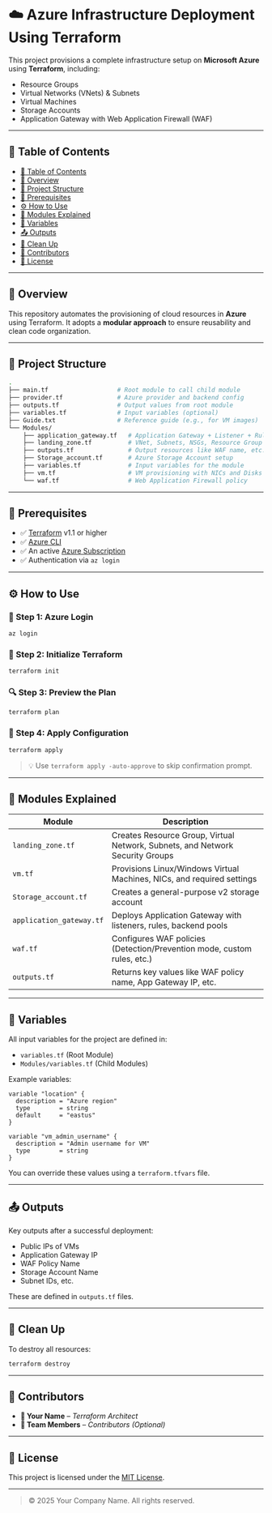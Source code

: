 # ☁️ Azure Infrastructure Deployment Using Terraform

This project provisions a complete infrastructure setup on **Microsoft Azure** using **Terraform**, including:

- Resource Groups  
- Virtual Networks (VNets) & Subnets  
- Virtual Machines  
- Storage Accounts  
- Application Gateway with Web Application Firewall (WAF)  

---

## 📌 Table of Contents

- [📌 Table of Contents](#-table-of-contents)
- [🚀 Overview](#-overview)
- [📁 Project Structure](#-project-structure)
- [🔧 Prerequisites](#-prerequisites)
- [⚙️ How to Use](#️-how-to-use)
- [📂 Modules Explained](#-modules-explained)
- [📝 Variables](#-variables)
- [📤 Outputs](#-outputs)
- [🛑 Clean Up](#-clean-up)
- [🙌 Contributors](#-contributors)
- [📄 License](#-license)

---

## 🚀 Overview

This repository automates the provisioning of cloud resources in **Azure** using Terraform. It adopts a **modular approach** to ensure reusability and clean code organization.

---

## 📁 Project Structure

```bash
.
├── main.tf                   # Root module to call child module
├── provider.tf               # Azure provider and backend config
├── outputs.tf                # Output values from root module
├── variables.tf              # Input variables (optional)
├── Guide.txt                 # Reference guide (e.g., for VM images)
└── Modules/
    ├── application_gateway.tf   # Application Gateway + Listener + Rules
    ├── landing_zone.tf          # VNet, Subnets, NSGs, Resource Group
    ├── outputs.tf               # Output resources like WAF name, etc.
    ├── Storage_account.tf       # Azure Storage Account setup
    ├── variables.tf             # Input variables for the module
    ├── vm.tf                    # VM provisioning with NICs and Disks
    └── waf.tf                   # Web Application Firewall policy
```

---

## 🔧 Prerequisites

- ✅ [Terraform](https://www.terraform.io/downloads) v1.1 or higher  
- ✅ [Azure CLI](https://learn.microsoft.com/en-us/cli/azure/install-azure-cli)  
- ✅ An active [Azure Subscription](https://azure.microsoft.com/free/)  
- ✅ Authentication via `az login`  

---

## ⚙️ How to Use

### 🔑 Step 1: Azure Login

```bash
az login
```

### 🧱 Step 2: Initialize Terraform

```bash
terraform init
```

### 🔍 Step 3: Preview the Plan

```bash
terraform plan
```

### 🚀 Step 4: Apply Configuration

```bash
terraform apply
```

> 💡 Use `terraform apply -auto-approve` to skip confirmation prompt.

---

## 📂 Modules Explained

| Module              | Description                                                                 |
|---------------------|-----------------------------------------------------------------------------|
| `landing_zone.tf`   | Creates Resource Group, Virtual Network, Subnets, and Network Security Groups |
| `vm.tf`             | Provisions Linux/Windows Virtual Machines, NICs, and required settings       |
| `Storage_account.tf`| Creates a general-purpose v2 storage account                                 |
| `application_gateway.tf` | Deploys Application Gateway with listeners, rules, backend pools         |
| `waf.tf`            | Configures WAF policies (Detection/Prevention mode, custom rules, etc.)      |
| `outputs.tf`        | Returns key values like WAF policy name, App Gateway IP, etc.                |

---

## 📝 Variables

All input variables for the project are defined in:

- `variables.tf` (Root Module)
- `Modules/variables.tf` (Child Modules)

Example variables:

```hcl
variable "location" {
  description = "Azure region"
  type        = string
  default     = "eastus"
}

variable "vm_admin_username" {
  description = "Admin username for VM"
  type        = string
}
```

You can override these values using a `terraform.tfvars` file.

---

## 📤 Outputs

Key outputs after a successful deployment:

- Public IPs of VMs
- Application Gateway IP
- WAF Policy Name
- Storage Account Name
- Subnet IDs, etc.

These are defined in `outputs.tf` files.

---

## 🛑 Clean Up

To destroy all resources:

```bash
terraform destroy
```

---

## 🙌 Contributors

- **👤 Your Name** – *Terraform Architect*  
- **👤 Team Members** – *Contributors (Optional)*

---

## 📄 License

This project is licensed under the [MIT License](LICENSE).

---

> © 2025 Your Company Name. All rights reserved.
